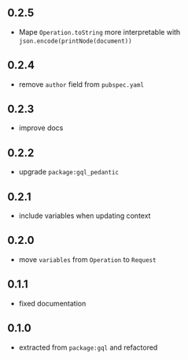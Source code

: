 ## 0.2.5

- Mape `Operation.toString` more interpretable with `json.encode(printNode(document))`

## 0.2.4

- remove `author` field from `pubspec.yaml`

## 0.2.3

- improve docs

## 0.2.2

- upgrade `package:gql_pedantic`

## 0.2.1

- include variables when updating context

## 0.2.0

- move `variables` from `Operation` to `Request`

## 0.1.1

- fixed documentation

## 0.1.0

- extracted from `package:gql` and refactored
